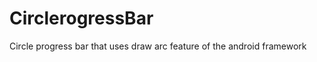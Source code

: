 CirclerogressBar
================

Circle progress bar that uses draw arc feature of the android framework
